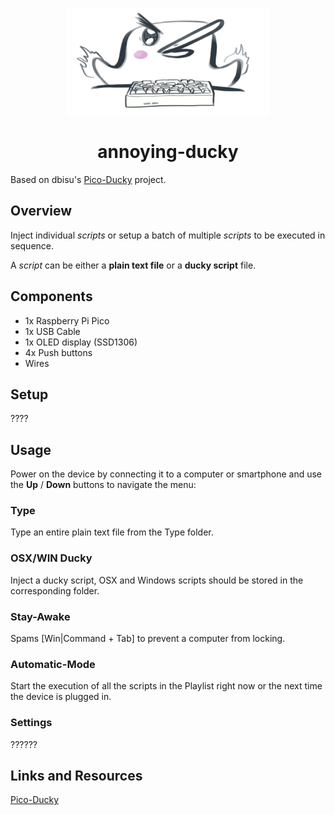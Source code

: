 <p align="center">
  <img src="./img/header.png" alt="duck"/>
</p>

<h1 align="center">annoying-ducky</h1>

Based on dbisu's [Pico-Ducky](https://github.com/dbisu/pico-ducky) project.

## Overview

Inject individual *scripts* or setup a batch of multiple *scripts* to be executed in sequence.

A *script* can be either a **plain text file** or a **ducky script** file.

## Components

+ 1x Raspberry Pi Pico
+ 1x USB Cable
+ 1x OLED display (SSD1306)
+ 4x Push buttons
+ Wires

## Setup

????

## Usage

Power on the device by connecting it to a computer or smartphone and use the **Up** / **Down** buttons to navigate the menu:

### Type

Type an entire plain text file from the Type folder.

### OSX/WIN Ducky

Inject a ducky script, OSX and Windows scripts should be stored in the corresponding folder.

### Stay-Awake

Spams [Win|Command + Tab] to prevent a computer from locking.

### Automatic-Mode

Start the execution of all the scripts in the Playlist right now or the next time the device is plugged in.

### Settings

??????

## Links and Resources

[Pico-Ducky](https://github.com/dbisu/pico-ducky)